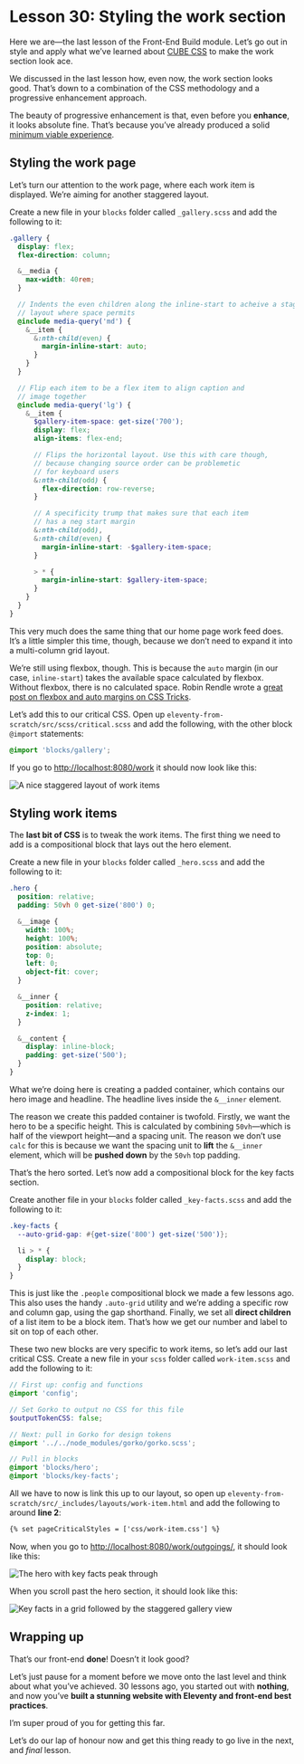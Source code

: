 # Lesson 30: Styling the work section

Here we are—the last lesson of the Front-End Build module. Let’s go out in style and apply what we’ve learned about [CUBE CSS](https://piccalil.li/cube-css/) to make the work section look ace.

We discussed in the last lesson how, even now, the work section looks good. That’s down to a combination of the CSS methodology and a progressive enhancement approach.

The beauty of progressive enhancement is that, even before you **enhance**, it looks absolute fine. That’s because you’ve already produced a solid [minimum viable experience](https://hankchizljaw.com/wrote/the-p-in-progressive-enhancement-stands-for-pragmatism/#heading-a-progressive-mindset).

## Styling the work page

Let’s turn our attention to the work page, where each work item is displayed. We’re aiming for another staggered layout.

Create a new file in your `blocks` folder called `_gallery.scss` and add the following to it:

```scss
.gallery {
  display: flex;
  flex-direction: column;

  &__media {
    max-width: 40rem;
  }

  // Indents the even children along the inline-start to acheive a staggered
  // layout where space permits
  @include media-query('md') {
    &__item {
      &:nth-child(even) {
        margin-inline-start: auto;
      }
    }
  }

  // Flip each item to be a flex item to align caption and
  // image together
  @include media-query('lg') {
    &__item {
      $gallery-item-space: get-size('700');
      display: flex;
      align-items: flex-end;

      // Flips the horizontal layout. Use this with care though,
      // because changing source order can be problemetic
      // for keyboard users
      &:nth-child(odd) {
        flex-direction: row-reverse;
      }

      // A specificity trump that makes sure that each item
      // has a neg start margin
      &:nth-child(odd),
      &:nth-child(even) {
        margin-inline-start: -$gallery-item-space;
      }

      > * {
        margin-inline-start: $gallery-item-space;
      }
    }
  }
}
```

This very much does the same thing that our home page work feed does. It’s a little simpler this time, though, because we don’t need to expand it into a multi-column grid layout.

We’re still using flexbox, though. This is because the `auto` margin (in our case, `inline-start`) takes the available space calculated by flexbox. Without flexbox, there is no calculated space. Robin Rendle wrote a [great post on flexbox and auto margins on CSS Tricks](https://css-tricks.com/the-peculiar-magic-of-flexbox-and-auto-margins/).

Let’s add this to our critical CSS. Open up `eleventy-from-scratch/src/scss/critical.scss` and add the following, with the other block `@import` statements:

```scss
@import 'blocks/gallery';
```

If you go to <http://localhost:8080/work> it should now look like this:

![A nice staggered layout of work items](/images/courses/learn-eleventy-from-scratch/ss-work-page-styled.jpg)

## Styling work items

The **last bit of CSS** is to tweak the work items. The first thing we need to add is a compositional block that lays out the hero element.

Create a new file in your `blocks` folder called `_hero.scss` and add the following to it:

```scss
.hero {
  position: relative;
  padding: 50vh 0 get-size('800') 0;

  &__image {
    width: 100%;
    height: 100%;
    position: absolute;
    top: 0;
    left: 0;
    object-fit: cover;
  }

  &__inner {
    position: relative;
    z-index: 1;
  }

  &__content {
    display: inline-block;
    padding: get-size('500');
  }
}
```

What we’re doing here is creating a padded container, which contains our hero image and headline. The headline lives inside the `&__inner` element.

The reason we create this padded container is twofold. Firstly, we want the hero to be a specific height. This is calculated by combining `50vh`—which is half of the viewport height—and a spacing unit. The reason we don’t use `calc` for this is because we want the spacing unit to **lift** the `&__inner` element, which will be **pushed down** by the `50vh` top padding.

That’s the hero sorted. Let’s now add a compositional block for the key facts section.

Create another file in your `blocks` folder called `_key-facts.scss` and add the following to it:

```scss
.key-facts {
  --auto-grid-gap: #{get-size('800') get-size('500')};

  li > * {
    display: block;
  }
}
```

This is just like the `.people` compositional block we made a few lessons ago. This also uses the handy `.auto-grid` utility and we’re adding a specific row and column gap, using the gap shorthand. Finally, we set all **direct children** of a list item to be a block item. That’s how we get our number and label to sit on top of each other.

These two new blocks are very specific to work items, so let’s add our last critical CSS. Create a new file in your `scss` folder called `work-item.scss` and add the following to it:

```scss
// First up: config and functions
@import 'config';

// Set Gorko to output no CSS for this file
$outputTokenCSS: false;

// Next: pull in Gorko for design tokens
@import '../../node_modules/gorko/gorko.scss';

// Pull in blocks
@import 'blocks/hero';
@import 'blocks/key-facts';
```

All we have to now is link this up to our layout, so open up `eleventy-from-scratch/src/_includes/layouts/work-item.html` and add the following to around **line 2**:

```html
{% set pageCriticalStyles = ['css/work-item.css'] %}
```

Now, when you go to <http://localhost:8080/work/outgoings/>, it should look like this:

![The hero with key facts peak through](/images/courses/learn-eleventy-from-scratch/ss-work-item-hero.jpg)

When you scroll past the hero section, it should look like this:

![Key facts in a grid followed by the staggered gallery view](/images/courses/learn-eleventy-from-scratch/ss-work-item-gallery.jpg)

## Wrapping up

That’s our front-end **done**! Doesn’t it look good?

Let’s just pause for a moment before we move onto the last level and think about what you’ve achieved. 30 lessons ago, you started out with **nothing**, and now you’ve **built a stunning website with Eleventy and front-end best practices**.

I’m super proud of you for getting this far.

Let’s do our lap of honour now and get this thing ready to go live in the next, and _final_ lesson.
